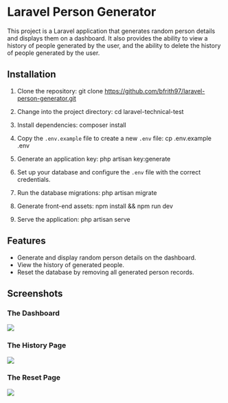# Laravel Person Generator

This project is a Laravel application that generates random person details and displays them on a dashboard. It also provides the ability to view a history of people generated by the user, and the ability to delete the history of people generated by the user.

## Installation

1. Clone the repository:
   git clone https://github.com/bfrith97/laravel-person-generator.git

2. Change into the project directory:
   cd laravel-technical-test

3. Install dependencies:
   composer install

4. Copy the `.env.example` file to create a new `.env` file:
   cp .env.example .env

5. Generate an application key:
   php artisan key:generate

6. Set up your database and configure the `.env` file with the correct credentials.

7. Run the database migrations:
   php artisan migrate
   
8. Generate front-end assets: 
   npm install && npm run dev

8. Serve the application:
   php artisan serve

## Features

- Generate and display random person details on the dashboard.
- View the history of generated people.
- Reset the database by removing all generated person records.


## Screenshots



### The Dashboard
<img src="https://i.imgur.com/1nlSTdJ.png">

### The History Page
<img src="https://i.imgur.com/8cvBL4C.png">

### The Reset Page
<img src="https://i.imgur.com/VvAzGZf.png">
